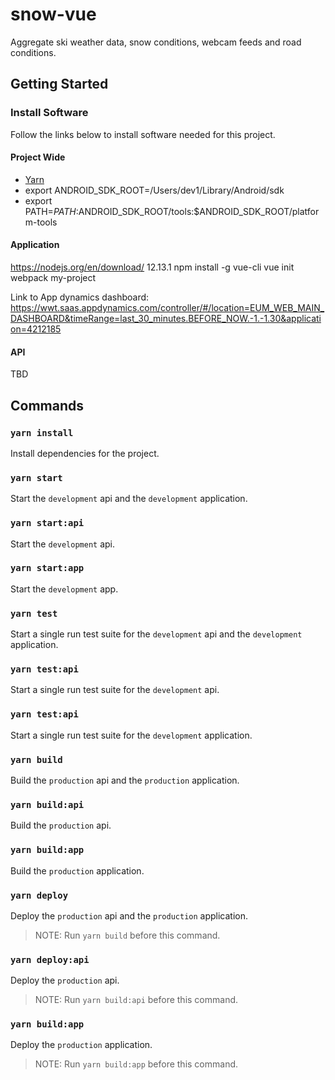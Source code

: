 # snow-vue

Aggregate ski weather data, snow conditions, webcam feeds and road conditions.

## Getting Started

### Install Software

Follow the links below to install software needed for this project.

#### Project Wide

- [Yarn](https://yarnpkg.com/en/docs/install)
- export ANDROID_SDK_ROOT=/Users/dev1/Library/Android/sdk
- export PATH=$PATH:$ANDROID_SDK_ROOT/tools:\$ANDROID_SDK_ROOT/platform-tools

#### Application

https://nodejs.org/en/download/ 12.13.1
npm install -g vue-cli
vue init webpack my-project

Link to App dynamics dashboard:
https://wwt.saas.appdynamics.com/controller/#/location=EUM_WEB_MAIN_DASHBOARD&timeRange=last_30_minutes.BEFORE_NOW.-1.-1.30&application=4212185

#### API

TBD

## Commands

### `yarn install`

Install dependencies for the project.

### `yarn start`

Start the `development` api and the `development` application.

### `yarn start:api`

Start the `development` api.

### `yarn start:app`

Start the `development` app.

### `yarn test`

Start a single run test suite for the `development` api and the `development` application.

### `yarn test:api`

Start a single run test suite for the `development` api.

### `yarn test:api`

Start a single run test suite for the `development` application.

### `yarn build`

Build the `production` api and the `production` application.

### `yarn build:api`

Build the `production` api.

### `yarn build:app`

Build the `production` application.

### `yarn deploy`

Deploy the `production` api and the `production` application.

> NOTE: Run `yarn build` before this command.

### `yarn deploy:api`

Deploy the `production` api.

> NOTE: Run `yarn build:api` before this command.

### `yarn build:app`

Deploy the `production` application.

> NOTE: Run `yarn build:app` before this command.
